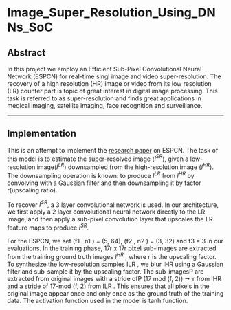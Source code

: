 # Image_Super_Resolution_Using_DNNs_SoC

## Abstract
In this project we employ an Efficient Sub-Pixel Convolutional Neural Network (ESPCN) for real-time singl image and video super-resolution. The recovery of a high resolution (HR) image or video
from its low resolution (LR) counter part is topic of great interest in digital image processing. This task is referred to as super-resolution and finds great applications in medical imaging, satellite imaging, face recognition and surveillance.

---

## Implementation
This is an attempt to implement the [research paper](https://github.com/Vishal-Bysani/Image_Super_Resolution_Using_DNNs_SoC/blob/main/Papers/160905158v2.pdf) on ESPCN. The task of this model is to estimate the super-resolved image ($I^{SR}$), given a low-resolution image($I^{LR}$) downsampled from the high-resolution image ($I^{HR}$). The downsampling operation is known: to produce $I^{LR}$ from $I^{HR}$ by convolving with a Gaussian filter and then downsampling it by factor r(upscaling ratio).<br>

To recover $I^{SR}$, a 3 layer convolutional network is used. In our architecture, we first apply a 2 layer convolutional neural network directly to the LR image, and then apply a sub-pixel convolution layer that upscales the LR feature maps to produce $I^{SR}$.

For the ESPCN, we set (f1 , n1 ) = (5, 64), (f2 , n2 ) = (3, 32) and f3 = 3 in our evaluations. In the training phase, 17r x 17r pixel sub-images are extracted from the training ground truth images $I^{HR}$ , where r is the upscaling factor.
To synthesize the low-resolution samples ILR , we blur IHR
using a Gaussian filter and sub-sample it by the upscaling
factor. The sub-imagesP
are extracted from original images
with a stride ofP
(17
mod (f, 2)) ⇥ r from IHR and a
stride of 17-mod (f, 2) from ILR . This ensures that all pixels in the original image appear once and only once as the ground truth of the training data. The activation function used in the model is tanh function.
